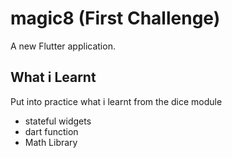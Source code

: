 # magic8 (First Challenge)

A new Flutter application.

## What i Learnt

Put into practice what i learnt from the dice module
+ stateful widgets
+ dart function
+ Math Library
